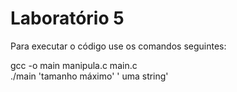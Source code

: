 # Laboratório 5

<p>Para executar o código use os comandos seguintes: </p>

gcc -o main manipula.c main.c <br>
./main 'tamanho máximo' ' uma string'